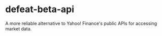 # defeat-beta-api

A more reliable alternative to Yahoo! Finance's public APIs for accessing market data.